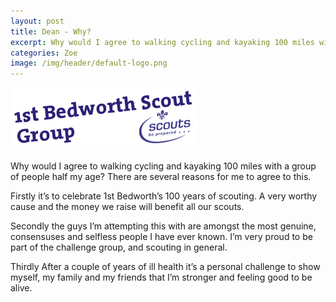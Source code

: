 ```yaml
---
layout: post
title: Dean - Why?
excerpt: Why would I agree to walking cycling and kayaking 100 miles with a group of people half my age? There are several reasons for me to agree to this.
categories: Zoe
image: /img/header/default-logo.png
---
```

<!-- Content
    ================================================== -->
  
![ Why?](/img/header/default-logo.png)

Why would I agree to walking cycling and kayaking 100 miles with a group of people half my age? There are several reasons for me to agree to this.

Firstly it’s to celebrate 1st Bedworth’s 100 years of scouting. A very worthy cause and the money we raise will benefit all our scouts.

Secondly the guys I’m attempting this with are amongst the most genuine, consensuses and selfless people I have ever known. I’m very proud to be part of the challenge group, and scouting in general.

Thirdly After a couple of years of ill health it’s a personal challenge to show myself, my family and my friends that I’m stronger and feeling good to be alive.
 